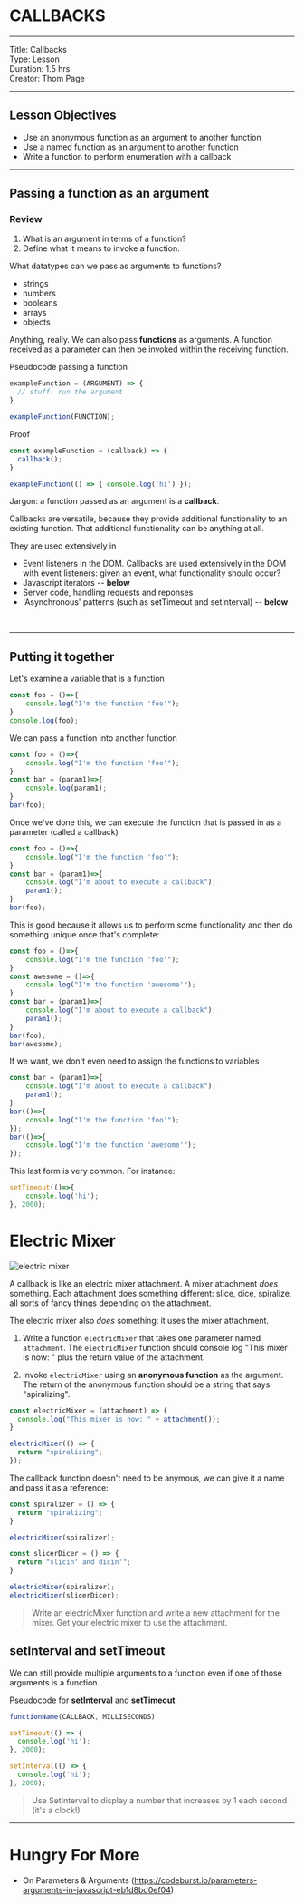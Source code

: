 # CALLBACKS

---
Title: Callbacks<br>
Type: Lesson<br>
Duration: 1.5 hrs<br>
Creator: Thom Page<br>

---

## Lesson Objectives

* Use an anonymous function as an argument to another function
* Use a named function as an argument to another function
* Write a function to perform enumeration with a callback

---

## Passing a function as an argument

### Review
1. What is an argument in terms of a function?
1. Define what it means to invoke a function.

What datatypes can we pass as arguments to functions?

* strings
* numbers
* booleans
* arrays
* objects

Anything, really. We can also pass **functions** as arguments. A function received as a parameter can then be invoked within the receiving function.

Pseudocode passing a function

```javascript
exampleFunction = (ARGUMENT) => {
  // stuff: run the argument
}

exampleFunction(FUNCTION);
```

Proof 

```javascript
const exampleFunction = (callback) => {
  callback();
}

exampleFunction(() => { console.log('hi') });
```

Jargon: a function passed as an argument is a **callback**.

Callbacks are versatile, because they provide additional functionality to an existing function. That additional functionality can be anything at all.

They are used extensively in

* Event listeners in the DOM. Callbacks are used extensively in the DOM with event listeners: given an event, what functionality should occur?
* Javascript iterators -- **below**
* Server code, handling requests and reponses
* 'Asynchronous' patterns (such as setTimeout and setInterval) -- **below**

<br>
<hr>

## Putting it together

Let's examine a variable that is a function

```javascript
const foo = ()=>{
    console.log("I'm the function 'foo'");
}
console.log(foo);
```

We can pass a function into another function

```javascript
const foo = ()=>{
    console.log("I'm the function 'foo'");
}
const bar = (param1)=>{
    console.log(param1);
}
bar(foo);
```

Once we've done this, we can execute the function that is passed in as a parameter (called a callback)

```javascript
const foo = ()=>{
    console.log("I'm the function 'foo'");
}
const bar = (param1)=>{
    console.log("I'm about to execute a callback");
    param1();
}
bar(foo);
```

This is good because it allows us to perform some functionality and then do something unique once that's complete:

```javascript
const foo = ()=>{
    console.log("I'm the function 'foo'");
}
const awesome = ()=>{
    console.log("I'm the function 'awesome'");
}
const bar = (param1)=>{
    console.log("I'm about to execute a callback");
    param1();
}
bar(foo);
bar(awesome);
```

If we want, we don't even need to assign the functions to variables

```javascript
const bar = (param1)=>{
    console.log("I'm about to execute a callback");
    param1();
}
bar(()=>{
    console.log("I'm the function 'foo'");
});
bar(()=>{
    console.log("I'm the function 'awesome'");
});
```

This last form is very common.  For instance:

```javascript
setTimeout(()=>{
    console.log('hi');
}, 2000);
```

	
# Electric Mixer

![electric mixer](https://i.pinimg.com/originals/14/b5/75/14b575bb9e064631727c7c1b8a30f06f.jpg)

A callback is like an electric mixer attachment. A mixer attachment _does_ something. Each attachment does something different: slice, dice, spiralize, all sorts of fancy things depending on the attachment. 

The electric mixer also _does_ something: it uses the mixer attachment.

1. Write a function `electricMixer` that takes one parameter named `attachment`. The `electricMixer` function should console log "This mixer is now: " plus the return value of the attachment.


2. Invoke `electricMixer` using an **anonymous function** as the argument. The return of the anonymous function should be a string that says: "spiralizing".


```javascript
const electricMixer = (attachment) => {	
  console.log("This mixer is now: " + attachment());
}
```

```javascript
electricMixer(() => { 
  return "spiralizing";
});
```

The callback function doesn't need to be anymous, we can give it a name and pass it as a reference:

```javascript
const spiralizer = () => {
  return "spiralizing";
}

electricMixer(spiralizer);
```

```javascript
const slicerDicer = () => {
  return "slicin' and dicin'";
}

electricMixer(spiralizer);
electricMixer(slicerDicer);
```

> Write an electricMixer function and write a new attachment for the mixer. Get your electric mixer to use the attachment.

## setInterval and setTimeout

We can still provide multiple arguments to a function even if one of those arguments is a function.

Pseudocode for **setInterval** and **setTimeout**

```javascript
functionName(CALLBACK, MILLISECONDS)
```



```javascript
setTimeout(() => {
  console.log('hi');
}, 2000);
```

```javascript
setInterval(() => {
  console.log('hi');
}, 2000);
```

> Use SetInterval to display a number that increases by 1 each second (it's a clock!)

<hr>


# Hungry For More
* On Parameters & Arguments (https://codeburst.io/parameters-arguments-in-javascript-eb1d8bd0ef04)
